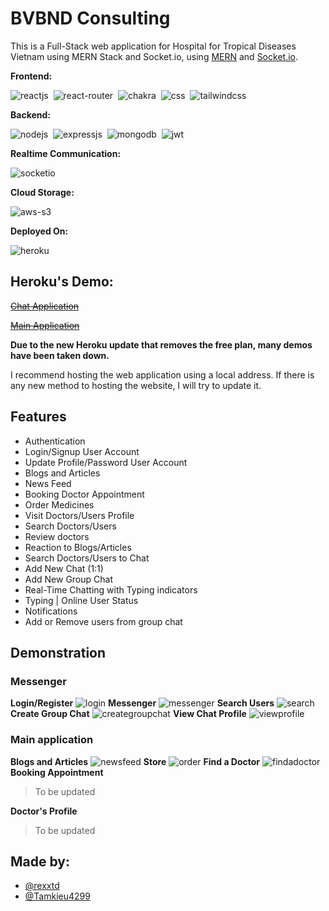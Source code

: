 # BVBND Consulting

This is a Full-Stack web application for Hospital for Tropical Diseases Vietnam using MERN Stack and Socket.io, using [MERN](https://www.mongodb.com/resources/languages/mern-stack-tutorial#:~:text=The%20MERN%20stack%20is%20a,presentation%20layer%2C%20Express%20and%20Node.) and [Socket.io](https://socket.io/docs/v4/).

**Frontend:**

![reactjs](https://img.shields.io/badge/React-20232A?style=for-the-badge&logo=react&logoColor=61DAFB)&nbsp;
![react-router](https://img.shields.io/badge/React_Router-CA4245?style=for-the-badge&logo=react-router&logoColor=white)&nbsp;
![chakra](https://img.shields.io/badge/Chakra--UI-319795?style=for-the-badge&logo=chakra-ui&logoColor=white)&nbsp;
![css](https://img.shields.io/badge/CSS3-1572B6?style=for-the-badge&logo=css3&logoColor=white)&nbsp;
![tailwindcss](https://img.shields.io/badge/Tailwind_CSS-38B2AC?style=for-the-badge&logo=tailwind-css&logoColor=white)

**Backend:**

![nodejs](https://img.shields.io/badge/Node.js-43853D?style=for-the-badge&logo=node.js&logoColor=white)&nbsp;
![expressjs](https://img.shields.io/badge/Express.js-000000?style=for-the-badge&logo=express&logoColor=white)&nbsp;
![mongodb](https://img.shields.io/badge/MongoDB-4EA94B?style=for-the-badge&logo=mongodb&logoColor=white)&nbsp;
![jwt](	https://img.shields.io/badge/JWT-000000?style=for-the-badge&logo=JSON%20web%20tokens&logoColor=white)&nbsp;

**Realtime Communication:**

![socketio](https://img.shields.io/badge/Socket.io-010101?&style=for-the-badge&logo=Socket.io&logoColor=white)

**Cloud Storage:**

![aws-s3](https://img.shields.io/badge/Amazon_AWS-FF9900?style=for-the-badge&logo=amazonaws&logoColor=white)

**Deployed On:**

![heroku](https://img.shields.io/badge/Heroku-430098?style=for-the-badge&logo=heroku&logoColor=white)

## Heroku's Demo: 
~~[Chat Application](https://bvbnd-messenger.herokuapp.com/)~~

~~[Main Application](https://bvbnd.herokuapp.com/)~~

<b>Due to the new Heroku update that removes the free plan, many demos have been taken down.</b>

I recommend hosting the web application using a local address. If there is any new method to hosting the website, I will try to update it. 

## Features

- Authentication
- Login/Signup User Account
- Update Profile/Password User Account
- Blogs and Articles
- News Feed
- Booking Doctor Appointment
- Order Medicines
- Visit Doctors/Users Profile
- Search Doctors/Users
- Review doctors
- Reaction to Blogs/Articles
- Search Doctors/Users to Chat
- Add New Chat (1:1)
- Add New Group Chat
- Real-Time Chatting with Typing indicators
- Typing | Online User Status
- Notifications
- Add or Remove users from group chat

## Demonstration

### Messenger

**Login/Register**
![login](https://github.com/rexxtd/BVBND-WebApp/blob/main/demo/bvbnd-messenger1.png)
**Messenger**
![messenger](https://github.com/rexxtd/BVBND-WebApp/blob/main/demo/bvbnd-messenger2.png)
**Search Users**
![search](https://github.com/rexxtd/BVBND-WebApp/blob/main/demo/bvbnd-messenger3.png)
**Create Group Chat**
![creategroupchat](https://github.com/rexxtd/BVBND-WebApp/blob/main/demo/bvbnd-messenger4.png)
**View Chat Profile**
![viewprofile](https://github.com/rexxtd/BVBND-WebApp/blob/main/demo/bvbnd-messenger5.png)

### Main application
**Blogs and Articles**
![newsfeed](https://github.com/rexxtd/BVBND-WebApp/blob/main/demo/bvbnd1.png)
**Store**
![order](https://github.com/rexxtd/BVBND-WebApp/blob/main/demo/bvbnd2.png)
**Find a Doctor**
![findadoctor](https://github.com/rexxtd/BVBND-WebApp/blob/main/demo/bvbnd3.png)
**Booking Appointment**
> To be updated

**Doctor's Profile**
> To be updated

## Made by:
- [@rexxtd](https://github.com/rexxtd)
- [@Tamkieu4299](https://github.com/Tamkieu4299)
